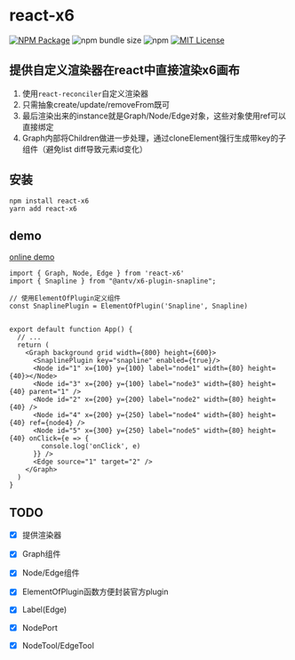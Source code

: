 # react-x6

<a href="https://www.npmjs.com/package/react-x6"><img alt="NPM Package" src="https://img.shields.io/npm/v/react-x6.svg?style=flat-square"></a>
![npm bundle size](https://img.shields.io/bundlephobia/minzip/react-x6?style=flat-square)
![npm](https://img.shields.io/npm/dm/react-x6?style=flat-square)
<a href="/LICENSE"><img src="https://img.shields.io/github/license/lloydzhou/react-x6?style=flat-square" alt="MIT License"></a>

## 提供自定义渲染器在react中直接渲染x6画布

1. 使用`react-reconciler`自定义渲染器
2. 只需抽象create/update/removeFrom既可
3. 最后渲染出来的instance就是Graph/Node/Edge对象，这些对象使用ref可以直接绑定
4. Graph内部将Children做进一步处理，通过cloneElement强行生成带key的子组件（避免list diff导致元素id变化）

## 安装
```
npm install react-x6
yarn add react-x6
```

## demo

[online demo](https://codesandbox.io/s/react-x6-demo-nhogrp?file=/src/App.js)

```
import { Graph, Node, Edge } from 'react-x6'
import { Snapline } from "@antv/x6-plugin-snapline";

// 使用ElementOfPlugin定义组件
const SnaplinePlugin = ElementOfPlugin('Snapline', Snapline)


export default function App() {
  // ...
  return (
    <Graph background grid width={800} height={600}>
      <SnaplinePlugin key="snapline" enabled={true}/>
      <Node id="1" x={100} y={100} label="node1" width={80} height={40}></Node>
      <Node id="3" x={200} y={100} label="node3" width={80} height={40} parent="1" />
      <Node id="2" x={200} y={200} label="node2" width={80} height={40} />
      <Node id="4" x={200} y={250} label="node4" width={80} height={40} ref={node4} />
      <Node id="5" x={300} y={250} label="node5" width={80} height={40} onClick={e => {
        console.log('onClick', e)
      }} />
      <Edge source="1" target="2" />
    </Graph>
  )
}
```

## TODO
- [x] 提供渲染器
- [x] Graph组件
- [x] Node/Edge组件
- [x] ElementOfPlugin函数方便封装官方plugin
- [x] Label(Edge)
- [x] NodePort
- [x] NodeTool/EdgeTool

